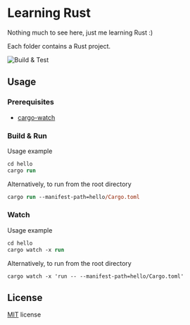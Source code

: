 # Learning Rust

Nothing much to see here, just me learning Rust :)

Each folder contains a Rust project.

![Build & Test](https://github.com/webbertakken/learning-rust/actions/workflows/main.yml/badge.svg)

## Usage

### Prerequisites

- [cargo-watch](https://crates.io/crates/cargo-watch)

### Build & Run

Usage example

```ps
cd hello
cargo run
```

Alternatively, to run from the root directory

```ps
cargo run --manifest-path=hello/Cargo.toml
``` 

### Watch

Usage example

```ps
cd hello
cargo watch -x run
```

Alternatively, to run from the root directory

```
cargo watch -x 'run -- --manifest-path=hello/Cargo.toml'
```

## License

[MIT](./LICENSE) license
